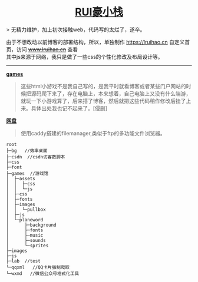 <h1 align="center"><a href="https://www.lruihao.cn" target="_blank">RUI豪小栈</a></h1>
> 无精力维护，加上初次接触web，代码写的太烂了，遂卒。

由于不想改动以前博客的部署结构，所以，单独制作 https://lruihao.cn 自定义首页，访问 ~~www.lruihao.cn~~ 查看  
其中js来源于网络，我只是做了一些css的个性化修改及布局设计等。  

---

**[games](https://www.lruihao.cn/games)**

> 这些html小游戏不是我自己写的，是我平时就看博客或者某些门户网站的时候把源码爬下来了，存在电脑上，本来想着，自己电脑上又没有什么端游，就玩一下小游戏算了，后来搭了博客，然后就把这些代码稍作修改后挂了上来。具体出处我也记不起来了。[侵删]

**[网盘](https://pan.lruihao.cn)**

> 使用caddy搭建的filemanager,类似于ftp的多功能文件浏览器。

```
root   
├─bg   //效率桌面    
├─csdn  //csdn访客数脚本    
├─css    
├─font    
├─games  //游戏馆    
│  ├─assets    
│  │  ├─css    
│  │  └─js    
│  ├─css    
│  ├─fonts    
│  ├─images    
│  │  └─pullbox    
│  ├─js    
│  └─planeword    
│      ├─background    
│      ├─fonts    
│      ├─music    
│      ├─sounds    
│      └─sprites    
├─images    
├─js    
├─lab  //test    
└─qqxml   //QQ卡片强制爬取    
└─wxmd   //微信公众号格式化工具   
```